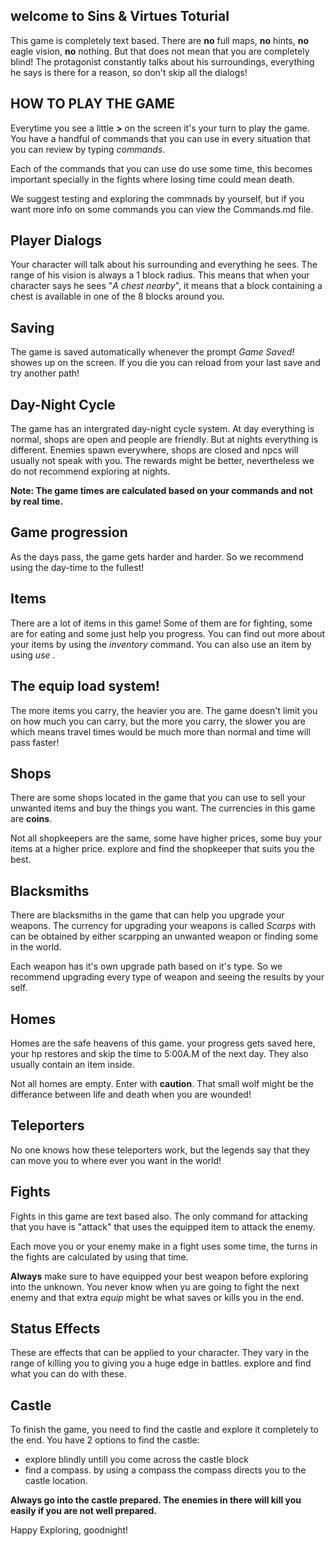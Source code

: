 ## **welcome to Sins & Virtues Toturial**

This game is completely text based. There are **no** full maps, **no** hints, **no** eagle vision, **no** nothing.
But that does not mean that you are completely blind! The protagonist constantly talks about his surroundings, everything he says is there for a reason, so don't skip all the dialogs!

## HOW TO PLAY THE GAME

Everytime you see a little **>** on the screen it's your turn to play the game. You have a handful of commands that you can use in every situation that you can review by typing *commands*.

Each of the commands that you can use do use some time, this becomes important specially in the fights where losing time could mean death.

We suggest testing and exploring the commnads by yourself, but if you want more info on some commands you can view the Commands.md file.

## Player Dialogs

Your character will talk about his surrounding and everything he sees. The range of his vision is always a 1 block radius. This means that when your character says he sees "*A chest nearby*", it means that a block containing a chest is available in one of the 8 blocks around you. 

## Saving

The game is saved automatically whenever the prompt *Game Saved!* showes up on the screen. If you die you can reload from your last save and try another path!

## Day-Night Cycle

The game has an intergrated day-night cycle system. At day everything is normal, shops are open and people are friendly. But at nights everything is different. Enemies spawn everywhere, shops are closed and npcs will usually not speak with you. The rewards might be better, nevertheless we do not recommend exploring at nights.

**Note: The game times are calculated based on your commands and not by real time.**

## Game progression

As the days pass, the game gets harder and harder. So we recommend using the day-time to the fullest!

## Items

There are a lot of items in this game! Some of them are for fighting, some are for eating and some just help you progress. You can find out more about your items by using the *inventory* command. You can also use an item by using *use <itemname>*.

## The equip load system!

The more items you carry, the heavier you are. The game doesn't limit you on how much you can carry, but the more you carry, the slower you are which means travel times would be much more than normal and time will pass faster!

## Shops

There are some shops located in the game that you can use to sell your unwanted items and buy the things you want. The currencies in this game are **coins**.

Not all shopkeepers are the same, some have higher prices, some buy your items at a higher price. explore and find the shopkeeper that suits you the best.

## Blacksmiths

There are blacksmiths in the game that can help you upgrade your weapons. The currency for upgrading your weapons is called *Scarps* with can be obtained by either scarpping an unwanted weapon or finding some in the world.

Each weapon has it's own upgrade path based on it's type. So we recommend upgrading every type of weapon and seeing the results by your self.

## Homes

Homes are the safe heavens of this game. your progress gets saved here, your hp restores and skip the time to 5:00A.M of the next day. They also usually contain an item inside.

Not all homes are empty. Enter with **caution**. That small wolf might be the differance between life and death when you are wounded!

## Teleporters

No one knows how these teleporters work, but the legends say that they can move you to where ever you want in the world!

## Fights

Fights in this game are text based also. The only command for attacking that you have is "attack" that uses the equipped item to attack the enemy.

Each move you or your enemy make in a fight uses some time, the turns in the fights are calculated by using that time.

**Always** make sure to have equipped your best weapon before exploring into the unknown. You never know when yu are going to fight the next enemy and that extra *equip* might be what saves or kills you in the end.

## Status Effects

These are effects that can be applied to your character. They vary in the range of killing you to giving you a huge edge in battles. explore and find what you can do with these.

## **Castle**
To finish the game, you need to find the castle and explore it completely to the end. You have 2 options to find the castle:
*    explore blindly untill you come across the castle block
*    find a compass. by using a compass the compass directs you to the castle location.

**Always go into the castle prepared. The enemies in there will kill you easily if you are not well prepared.**



Happy Exploring, goodnight!